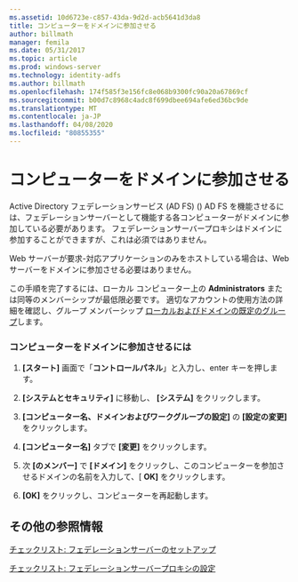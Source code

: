 ```yaml
---
ms.assetid: 10d6723e-c857-43da-9d2d-acb5641d3da8
title: コンピューターをドメインに参加させる
author: billmath
manager: femila
ms.date: 05/31/2017
ms.topic: article
ms.prod: windows-server
ms.technology: identity-adfs
ms.author: billmath
ms.openlocfilehash: 174f585f3e156fc8e068b9300fc90a20a67869cf
ms.sourcegitcommit: b00d7c8968c4adc8f699dbee694afe6ed36bc9de
ms.translationtype: MT
ms.contentlocale: ja-JP
ms.lasthandoff: 04/08/2020
ms.locfileid: "80855355"
---
```

# <a name="join-a-computer-to-a-domain"></a>コンピューターをドメインに参加させる

Active Directory フェデレーションサービス (AD FS) \(\) AD FS を機能させるには、フェデレーションサーバーとして機能する各コンピューターがドメインに参加している必要があります。 フェデレーションサーバープロキシはドメインに参加することができますが、これは必須ではありません。  
  
Web サーバーが要求\-対応アプリケーションのみをホストしている場合は、Web サーバーをドメインに参加させる必要はありません。  
  
この手順を完了するには、ローカル コンピューター上の **Administrators** または同等のメンバーシップが最低限必要です。  適切なアカウントの使用方法の詳細を確認し、グループ メンバーシップ [ローカルおよびドメインの既定のグループ](https://go.microsoft.com/fwlink/?LinkId=83477)します。   
  
### <a name="to-join-a-computer-to-a-domain"></a>コンピューターをドメインに参加させるには  
  
1.  **[スタート]** 画面で「**コントロールパネル**」と入力し、enter キーを押します。  
  
2.  **[システムとセキュリティ]** に移動し、 **[システム]** をクリックします。  
  
3.  **[コンピューター名、ドメインおよびワークグループの設定]** の **[設定の変更]** をクリックします。  
  
4.  **[コンピューター名]** タブで **[変更]** をクリックします。  
  
5.  次 **[のメンバー]** で **[ドメイン]** をクリックし、このコンピューターを参加させるドメインの名前を入力して、[ **OK]** をクリックします。  
  
6.  **[OK]** をクリックし、コンピューターを再起動します。  
  
## <a name="additional-references"></a>その他の参照情報  
[チェックリスト: フェデレーションサーバーのセットアップ](Checklist--Setting-Up-a-Federation-Server.md)  
  
[チェックリスト: フェデレーションサーバープロキシの設定](Checklist--Setting-Up-a-Federation-Server-Proxy.md)  
  

